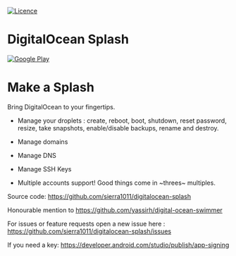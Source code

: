 [![Licence](https://img.shields.io/badge/license-MIT-blue.svg)](https://raw.githubusercontent.com/Sierra1011/digitalocean-splash/main/LICENSE.md)

# DigitalOcean Splash

[![Google Play](https://cloud.githubusercontent.com/assets/16354543/11904684/0667026e-a5c2-11e5-9f53-4614cc53e01f.png)](https://play.google.com/store/apps/details?id=com.sierra1011.digitalocean)

# Make a Splash

Bring DigitalOcean to your fingertips.

* Manage your droplets : create, reboot, boot, shutdown, reset password, resize, take snapshots, enable/disable backups, rename and destroy.

* Manage domains 

* Manage DNS

* Manage SSH Keys 

* Multiple accounts support! Good things come in ~threes~ multiples.

Source code: https://github.com/sierra1011/digitalocean-splash

Honourable mention to https://github.com/yassirh/digital-ocean-swimmer

For issues or feature requests open a new issue here : https://github.com/sierra1011/digitalocean-splash/issues

If you need a key: https://developer.android.com/studio/publish/app-signing
